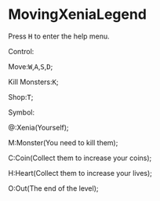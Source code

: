 # MovingXeniaLegend
Press <kbd>H</kbd> to enter the help menu.

Control:

Move:<kbd>W</kbd>,<kbd>A</kbd>,<kbd>S</kbd>,<kbd>D</kbd>;

Kill Monsters:<kbd>K</kbd>;

Shop:<kbd>T</kbd>;

Symbol:

@:Xenia(Yourself);

M:Monster(You need to kill them);

C:Coin(Collect them to increase your coins);

H:Heart(Collect them to increase your lives);

O:Out(The end of the level);